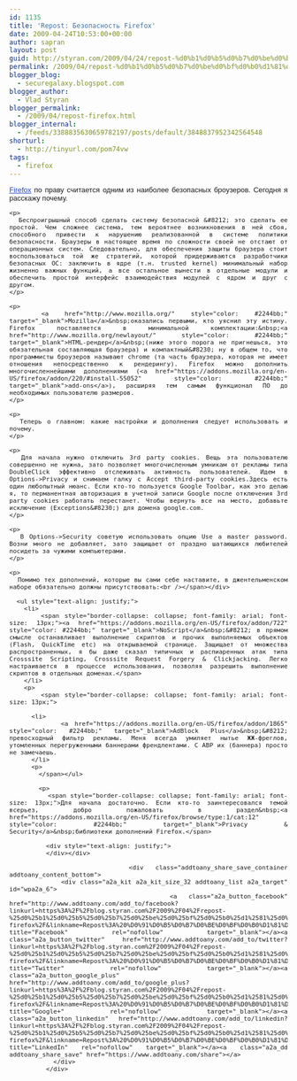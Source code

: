 ```yaml
---
id: 1135
title: 'Repost: Безопасность Firefox'
date: 2009-04-24T10:53:00+00:00
author: sapran
layout: post
guid: http://styran.com/2009/04/24/repost-%d0%b1%d0%b5%d0%b7%d0%be%d0%bf%d0%b0%d1%81%d0%bd%d0%be%d1%81%d1%82%d1%8c-firefox/
permalink: /2009/04/repost-%d0%b1%d0%b5%d0%b7%d0%be%d0%bf%d0%b0%d1%81%d0%bd%d0%be%d1%81%d1%82%d1%8c-firefox/
blogger_blog:
  - securegalaxy.blogspot.com
blogger_author:
  - Vlad Styran
blogger_permalink:
  - /2009/04/repost-firefox.html
blogger_internal:
  - /feeds/3388835630659782197/posts/default/3848837952342564548
shorturl:
  - http://tinyurl.com/pom74vw
tags:
  - firefox
---
```

<div dir="ltr" style="text-align: left;">
  <div style="text-align: justify;">
    <span style="border-collapse: collapse; font-family: arial; font-size: 13px;"><a href="http://www.mozilla-europe.org/ru/firefox/" style="color: #2244bb;" target="_blank">Firefox</a>&nbsp;по праву считается одним из наиболее безопасных броузеров. Сегодня я расскажу почему.</p> 
    
    <p>
      Беспроигрышный способ сделать систему безопасной &#8212; это сделать ее простой. Чем сложнее система, тем вероятнее возникновения в ней сбоя, способного привести к нарушению реализованной в системе политики безопасности. Браузеры в настоящее время по сложности своей не отстают от операционных систем. Следовательно, для обеспечения защиты браузера стоит воспользоваться той же стратегий, которой придерживаются разработчики безопасных ОС: заключить в ядре (т.н. trusted kernel) минимальный набор жизненно важных функций, а все остальное вынести в отдельные модули и обеспечить простой интерфейс взаимодействия модулей с ядром и друг с другом.
    </p>
    
    <p>
      <a href="http://www.mozilla.org/" style="color: #2244bb;" target="_blank">Mozilla</a>&nbsp;оказались первыми, кто уяснил эту истину. Firefox поставляется в минимальной комплектации:&nbsp;<a href="http://www.mozilla.org/newlayout/" style="color: #2244bb;" target="_blank">HTML-рендер</a>&nbsp;(ниже этого порога не пригнешься, это обязательная составляющая браузера) и компактный&#8230; ну в общем то, что программисты броузеров называют chrome (та часть браузера, которая не имеет отношения непосредственно к рендерингу). Firefox можно дополнить многочисленнейшими дополнениями (<a href="https://addons.mozilla.org/en-US/firefox/addon/220/#install-55052" style="color: #2244bb;" target="_blank">add-ons</a>), расширяя тем самым функционал ПО до необходимых пользователю размеров.
    </p>
    
    <p>
      Теперь о главном: какие настройки и дополнения следует использовать и почему.
    </p>
    
    <p>
      Для начала нужно отключить 3rd party cookies. Вещь эта пользователю совершенно не нужна, зато позволяет многочисленным умникам от рекламы типа DoubleClick эффективно отслеживать активность пользователей. Идем в Options->Privacy и снимаем галку с Accept third-party cookies.Здесь есть один любопытный нюанс. Если кто-то пользуется Google Toolbar, как это делаю я, то перманентная авторизация в учетной записи Google после отключения 3rd party cookies работать перестанет. Чтобы вернуть все на место, добавьте исключение (Exceptions&#8230;) для домена google.com.
    </p>
    
    <p>
      В Options->Security советую использовать опцию Use a master password. Возни много не добавляет, зато защищает от праздно шатающихся любителей посидеть за чужими компьютерами.
    </p>
    
    <p>
      Помимо тех дополнений, которые вы сами себе наставите, в джентельменском наборе обязательно должны присутствовать:<br /></span></div> 
      
      <ul style="text-align: justify;">
        <li>
          <span style="border-collapse: collapse; font-family: arial; font-size: 13px;"><a href="https://addons.mozilla.org/en-US/firefox/addon/722" style="color: #2244bb;" target="_blank">NoScript</a>&nbsp;&#8212; в прямом смысле останавливает выполнение скриптов и прочих выполняемых объектов (Flash, QuickTime etc) на открываемой странице. Защищает от множества распространенных, я бы даже сказал типичных и распиаренных атак типа Crosssite Scripting, Crosssite Request Forgery & Clickjacking. Легко настраивается в процессе использования, позволяя разрешить выполнение скриптов в отдельных доменах.</span>
        </li>
        <p>
          <span style="border-collapse: collapse; font-family: arial; font-size: 13px;"> 
          
          <li>
            <a href="https://addons.mozilla.org/en-US/firefox/addon/1865" style="color: #2244bb;" target="_blank">AdBlock Plus</a>&nbsp;&#8212; превосходный фильтр рекламы. Меня всегда умиляет нытье ЖЖ-фреглов, утомленных перегруженными баннерами френдлентами. С ABP их (баннера) просто не замечаешь.
          </li>
          <p>
            </span></ul> 
            
            <p>
              <span style="border-collapse: collapse; font-family: arial; font-size: 13px;">Для начала достаточно. Если кто-то заинтересовался темой всерьез, добро пожаловать в раздел&nbsp;<a href="https://addons.mozilla.org/en-US/firefox/browse/type:1/cat:12" style="color: #2244bb;" target="_blank">Privacy & Security</a>&nbsp;библиотеки дополнений Firefox.</span> 
              
              <div style="text-align: justify;">
              </div></div> 
              
              <div class="addtoany_share_save_container addtoany_content_bottom">
                <div class="a2a_kit a2a_kit_size_32 addtoany_list a2a_target" id="wpa2a_6">
                  <a class="a2a_button_facebook" href="http://www.addtoany.com/add_to/facebook?linkurl=https%3A%2F%2Fblog.styran.com%2F2009%2F04%2Frepost-%25d0%25b1%25d0%25b5%25d0%25b7%25d0%25be%25d0%25bf%25d0%25b0%25d1%2581%25d0%25bd%25d0%25be%25d1%2581%25d1%2582%25d1%258c-firefox%2F&linkname=Repost%3A%20%D0%91%D0%B5%D0%B7%D0%BE%D0%BF%D0%B0%D1%81%D0%BD%D0%BE%D1%81%D1%82%D1%8C%20Firefox" title="Facebook" rel="nofollow" target="_blank"></a><a class="a2a_button_twitter" href="http://www.addtoany.com/add_to/twitter?linkurl=https%3A%2F%2Fblog.styran.com%2F2009%2F04%2Frepost-%25d0%25b1%25d0%25b5%25d0%25b7%25d0%25be%25d0%25bf%25d0%25b0%25d1%2581%25d0%25bd%25d0%25be%25d1%2581%25d1%2582%25d1%258c-firefox%2F&linkname=Repost%3A%20%D0%91%D0%B5%D0%B7%D0%BE%D0%BF%D0%B0%D1%81%D0%BD%D0%BE%D1%81%D1%82%D1%8C%20Firefox" title="Twitter" rel="nofollow" target="_blank"></a><a class="a2a_button_google_plus" href="http://www.addtoany.com/add_to/google_plus?linkurl=https%3A%2F%2Fblog.styran.com%2F2009%2F04%2Frepost-%25d0%25b1%25d0%25b5%25d0%25b7%25d0%25be%25d0%25bf%25d0%25b0%25d1%2581%25d0%25bd%25d0%25be%25d1%2581%25d1%2582%25d1%258c-firefox%2F&linkname=Repost%3A%20%D0%91%D0%B5%D0%B7%D0%BE%D0%BF%D0%B0%D1%81%D0%BD%D0%BE%D1%81%D1%82%D1%8C%20Firefox" title="Google+" rel="nofollow" target="_blank"></a><a class="a2a_button_linkedin" href="http://www.addtoany.com/add_to/linkedin?linkurl=https%3A%2F%2Fblog.styran.com%2F2009%2F04%2Frepost-%25d0%25b1%25d0%25b5%25d0%25b7%25d0%25be%25d0%25bf%25d0%25b0%25d1%2581%25d0%25bd%25d0%25be%25d1%2581%25d1%2582%25d1%258c-firefox%2F&linkname=Repost%3A%20%D0%91%D0%B5%D0%B7%D0%BE%D0%BF%D0%B0%D1%81%D0%BD%D0%BE%D1%81%D1%82%D1%8C%20Firefox" title="LinkedIn" rel="nofollow" target="_blank"></a><a class="a2a_dd addtoany_share_save" href="https://www.addtoany.com/share"></a>
                </div>
              </div>